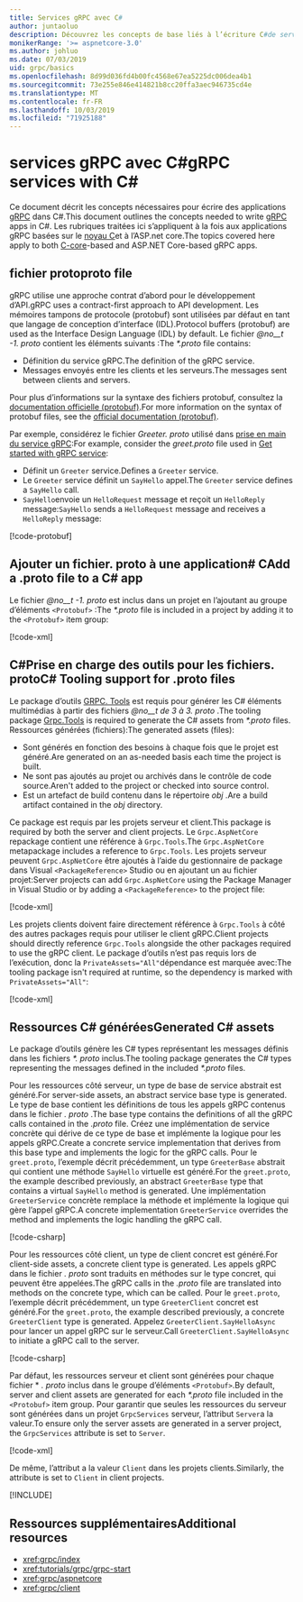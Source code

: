 ```yaml
---
title: Services gRPC avec C#
author: juntaoluo
description: Découvrez les concepts de base liés à l’écriture C#de services gRPC avec.
monikerRange: '>= aspnetcore-3.0'
ms.author: johluo
ms.date: 07/03/2019
uid: grpc/basics
ms.openlocfilehash: 8d99d036fd4b00fc4568e67ea5225dc006dea4b1
ms.sourcegitcommit: 73e255e846e414821b8cc20ffa3aec946735cd4e
ms.translationtype: MT
ms.contentlocale: fr-FR
ms.lasthandoff: 10/03/2019
ms.locfileid: "71925188"
---
```

# <a name="grpc-services-with-c"></a><span data-ttu-id="b7c3b-103">services gRPC avec C\#</span><span class="sxs-lookup"><span data-stu-id="b7c3b-103">gRPC services with C\#</span></span>

<span data-ttu-id="b7c3b-104">Ce document décrit les concepts nécessaires pour écrire des applications [gRPC](https://grpc.io/docs/guides/) dans C#.</span><span class="sxs-lookup"><span data-stu-id="b7c3b-104">This document outlines the concepts needed to write [gRPC](https://grpc.io/docs/guides/) apps in C#.</span></span> <span data-ttu-id="b7c3b-105">Les rubriques traitées ici s’appliquent à la fois aux applications gRPC basées sur le [noyau C](https://grpc.io/blog/grpc-stacks)et à l’ASP.net core.</span><span class="sxs-lookup"><span data-stu-id="b7c3b-105">The topics covered here apply to both [C-core](https://grpc.io/blog/grpc-stacks)-based and ASP.NET Core-based gRPC apps.</span></span>

## <a name="proto-file"></a><span data-ttu-id="b7c3b-106">fichier proto</span><span class="sxs-lookup"><span data-stu-id="b7c3b-106">proto file</span></span>

<span data-ttu-id="b7c3b-107">gRPC utilise une approche contrat d’abord pour le développement d’API.</span><span class="sxs-lookup"><span data-stu-id="b7c3b-107">gRPC uses a contract-first approach to API development.</span></span> <span data-ttu-id="b7c3b-108">Les mémoires tampons de protocole (protobuf) sont utilisées par défaut en tant que langage de conception d’interface (IDL).</span><span class="sxs-lookup"><span data-stu-id="b7c3b-108">Protocol buffers (protobuf) are used as the Interface Design Language (IDL) by default.</span></span> <span data-ttu-id="b7c3b-109">Le fichier *@no__t -1. proto* contient les éléments suivants :</span><span class="sxs-lookup"><span data-stu-id="b7c3b-109">The *\*.proto* file contains:</span></span>

* <span data-ttu-id="b7c3b-110">Définition du service gRPC.</span><span class="sxs-lookup"><span data-stu-id="b7c3b-110">The definition of the gRPC service.</span></span>
* <span data-ttu-id="b7c3b-111">Messages envoyés entre les clients et les serveurs.</span><span class="sxs-lookup"><span data-stu-id="b7c3b-111">The messages sent between clients and servers.</span></span>

<span data-ttu-id="b7c3b-112">Pour plus d’informations sur la syntaxe des fichiers protobuf, consultez la [documentation officielle (protobuf)](https://developers.google.com/protocol-buffers/docs/proto3).</span><span class="sxs-lookup"><span data-stu-id="b7c3b-112">For more information on the syntax of protobuf files, see the [official documentation (protobuf)](https://developers.google.com/protocol-buffers/docs/proto3).</span></span>

<span data-ttu-id="b7c3b-113">Par exemple, considérez le fichier *Greeter. proto* utilisé dans [prise en main du service gRPC](xref:tutorials/grpc/grpc-start):</span><span class="sxs-lookup"><span data-stu-id="b7c3b-113">For example, consider the *greet.proto* file used in [Get started with gRPC service](xref:tutorials/grpc/grpc-start):</span></span>

* <span data-ttu-id="b7c3b-114">Définit un `Greeter` service.</span><span class="sxs-lookup"><span data-stu-id="b7c3b-114">Defines a `Greeter` service.</span></span>
* <span data-ttu-id="b7c3b-115">Le `Greeter` service définit un `SayHello` appel.</span><span class="sxs-lookup"><span data-stu-id="b7c3b-115">The `Greeter` service defines a `SayHello` call.</span></span>
* <span data-ttu-id="b7c3b-116">`SayHello`envoie un `HelloRequest` message et reçoit un `HelloReply` message:</span><span class="sxs-lookup"><span data-stu-id="b7c3b-116">`SayHello` sends a `HelloRequest` message and receives a `HelloReply` message:</span></span>

[!code-protobuf[](~/tutorials/grpc/grpc-start/sample/GrpcGreeter/Protos/greet.proto)]

## <a name="add-a-proto-file-to-a-c-app"></a><span data-ttu-id="b7c3b-117">Ajouter un fichier. proto à une application\# C</span><span class="sxs-lookup"><span data-stu-id="b7c3b-117">Add a .proto file to a C\# app</span></span>

<span data-ttu-id="b7c3b-118">Le fichier *@no__t -1. proto* est inclus dans un projet en l’ajoutant au groupe d’éléments `<Protobuf>` :</span><span class="sxs-lookup"><span data-stu-id="b7c3b-118">The *\*.proto* file is included in a project by adding it to the `<Protobuf>` item group:</span></span>

[!code-xml[](~/tutorials/grpc/grpc-start/sample/GrpcGreeter/GrpcGreeter.csproj?highlight=2&range=7-9)]

## <a name="c-tooling-support-for-proto-files"></a><span data-ttu-id="b7c3b-119">C#Prise en charge des outils pour les fichiers. proto</span><span class="sxs-lookup"><span data-stu-id="b7c3b-119">C# Tooling support for .proto files</span></span>

<span data-ttu-id="b7c3b-120">Le package d’outils [GRPC. Tools](https://www.nuget.org/packages/Grpc.Tools/) est requis pour générer les C# éléments multimédias à partir des fichiers *@no__t de 3 à 3. proto* .</span><span class="sxs-lookup"><span data-stu-id="b7c3b-120">The tooling package [Grpc.Tools](https://www.nuget.org/packages/Grpc.Tools/) is required to generate the C# assets from *\*.proto* files.</span></span> <span data-ttu-id="b7c3b-121">Ressources générées (fichiers):</span><span class="sxs-lookup"><span data-stu-id="b7c3b-121">The generated assets (files):</span></span>

* <span data-ttu-id="b7c3b-122">Sont générés en fonction des besoins à chaque fois que le projet est généré.</span><span class="sxs-lookup"><span data-stu-id="b7c3b-122">Are generated on an as-needed basis each time the project is built.</span></span>
* <span data-ttu-id="b7c3b-123">Ne sont pas ajoutés au projet ou archivés dans le contrôle de code source.</span><span class="sxs-lookup"><span data-stu-id="b7c3b-123">Aren't added to the project or checked into source control.</span></span>
* <span data-ttu-id="b7c3b-124">Est un artefact de build contenu dans le répertoire *obj* .</span><span class="sxs-lookup"><span data-stu-id="b7c3b-124">Are a build artifact contained in the *obj* directory.</span></span>

<span data-ttu-id="b7c3b-125">Ce package est requis par les projets serveur et client.</span><span class="sxs-lookup"><span data-stu-id="b7c3b-125">This package is required by both the server and client projects.</span></span> <span data-ttu-id="b7c3b-126">Le `Grpc.AspNetCore` repackage contient une référence à `Grpc.Tools`.</span><span class="sxs-lookup"><span data-stu-id="b7c3b-126">The `Grpc.AspNetCore` metapackage includes a reference to `Grpc.Tools`.</span></span> <span data-ttu-id="b7c3b-127">Les projets serveur peuvent `Grpc.AspNetCore` être ajoutés à l’aide du gestionnaire de package dans Visual `<PackageReference>` Studio ou en ajoutant un au fichier projet:</span><span class="sxs-lookup"><span data-stu-id="b7c3b-127">Server projects can add `Grpc.AspNetCore` using the Package Manager in Visual Studio or by adding a `<PackageReference>` to the project file:</span></span>

[!code-xml[](~/tutorials/grpc/grpc-start/sample/GrpcGreeter/GrpcGreeter.csproj?highlight=1&range=12)]

<span data-ttu-id="b7c3b-128">Les projets clients doivent faire directement référence à `Grpc.Tools` à côté des autres packages requis pour utiliser le client gRPC.</span><span class="sxs-lookup"><span data-stu-id="b7c3b-128">Client projects should directly reference `Grpc.Tools` alongside the other packages required to use the gRPC client.</span></span> <span data-ttu-id="b7c3b-129">Le package d’outils n’est pas requis lors de l’exécution, donc la `PrivateAssets="All"`dépendance est marquée avec:</span><span class="sxs-lookup"><span data-stu-id="b7c3b-129">The tooling package isn't required at runtime, so the dependency is marked with `PrivateAssets="All"`:</span></span>

[!code-xml[](~/tutorials/grpc/grpc-start/sample/GrpcGreeterClient/GrpcGreeterClient.csproj?highlight=3&range=9-11)]

## <a name="generated-c-assets"></a><span data-ttu-id="b7c3b-130">Ressources C# générées</span><span class="sxs-lookup"><span data-stu-id="b7c3b-130">Generated C# assets</span></span>

<span data-ttu-id="b7c3b-131">Le package d’outils génère les C# types représentant les messages définis dans les fichiers *\*. proto* inclus.</span><span class="sxs-lookup"><span data-stu-id="b7c3b-131">The tooling package generates the C# types representing the messages defined in the included *\*.proto* files.</span></span>

<span data-ttu-id="b7c3b-132">Pour les ressources côté serveur, un type de base de service abstrait est généré.</span><span class="sxs-lookup"><span data-stu-id="b7c3b-132">For server-side assets, an abstract service base type is generated.</span></span> <span data-ttu-id="b7c3b-133">Le type de base contient les définitions de tous les appels gRPC contenus dans le fichier *. proto* .</span><span class="sxs-lookup"><span data-stu-id="b7c3b-133">The base type contains the definitions of all the gRPC calls contained in the *.proto* file.</span></span> <span data-ttu-id="b7c3b-134">Créez une implémentation de service concrète qui dérive de ce type de base et implémente la logique pour les appels gRPC.</span><span class="sxs-lookup"><span data-stu-id="b7c3b-134">Create a concrete service implementation that derives from this base type and implements the logic for the gRPC calls.</span></span> <span data-ttu-id="b7c3b-135">Pour le `greet.proto`, l’exemple décrit précédemment, un type `GreeterBase` abstrait qui contient une méthode `SayHello` virtuelle est généré.</span><span class="sxs-lookup"><span data-stu-id="b7c3b-135">For the `greet.proto`, the example described previously, an abstract `GreeterBase` type that contains a virtual `SayHello` method is generated.</span></span> <span data-ttu-id="b7c3b-136">Une implémentation `GreeterService` concrète remplace la méthode et implémente la logique qui gère l’appel gRPC.</span><span class="sxs-lookup"><span data-stu-id="b7c3b-136">A concrete implementation `GreeterService` overrides the method and implements the logic handling the gRPC call.</span></span>

[!code-csharp[](~/tutorials/grpc/grpc-start/sample/GrpcGreeter/Services/GreeterService.cs?name=snippet)]

<span data-ttu-id="b7c3b-137">Pour les ressources côté client, un type de client concret est généré.</span><span class="sxs-lookup"><span data-stu-id="b7c3b-137">For client-side assets, a concrete client type is generated.</span></span> <span data-ttu-id="b7c3b-138">Les appels gRPC dans le fichier *. proto* sont traduits en méthodes sur le type concret, qui peuvent être appelées.</span><span class="sxs-lookup"><span data-stu-id="b7c3b-138">The gRPC calls in the *.proto* file are translated into methods on the concrete type, which can be called.</span></span> <span data-ttu-id="b7c3b-139">Pour le `greet.proto`, l’exemple décrit précédemment, un type `GreeterClient` concret est généré.</span><span class="sxs-lookup"><span data-stu-id="b7c3b-139">For the `greet.proto`, the example described previously, a concrete `GreeterClient` type is generated.</span></span> <span data-ttu-id="b7c3b-140">Appelez `GreeterClient.SayHelloAsync` pour lancer un appel gRPC sur le serveur.</span><span class="sxs-lookup"><span data-stu-id="b7c3b-140">Call `GreeterClient.SayHelloAsync` to initiate a gRPC call to the server.</span></span>

[!code-csharp[](~/tutorials/grpc/grpc-start/sample/GrpcGreeterClient/Program.cs?name=snippet)]

<span data-ttu-id="b7c3b-141">Par défaut, les ressources serveur et client sont générées pour chaque fichier \* *. proto* inclus dans le groupe d’éléments `<Protobuf>`.</span><span class="sxs-lookup"><span data-stu-id="b7c3b-141">By default, server and client assets are generated for each *\*.proto* file included in the `<Protobuf>` item group.</span></span> <span data-ttu-id="b7c3b-142">Pour garantir que seules les ressources du serveur sont générées dans un projet `GrpcServices` serveur, l’attribut `Server`a la valeur.</span><span class="sxs-lookup"><span data-stu-id="b7c3b-142">To ensure only the server assets are generated in a server project, the `GrpcServices` attribute is set to `Server`.</span></span>

[!code-xml[](~/tutorials/grpc/grpc-start/sample/GrpcGreeter/GrpcGreeter.csproj?highlight=2&range=7-9)]

<span data-ttu-id="b7c3b-143">De même, l’attribut a la valeur `Client` dans les projets clients.</span><span class="sxs-lookup"><span data-stu-id="b7c3b-143">Similarly, the attribute is set to `Client` in client projects.</span></span>

[!INCLUDE[](~/includes/gRPCazure.md)]

## <a name="additional-resources"></a><span data-ttu-id="b7c3b-144">Ressources supplémentaires</span><span class="sxs-lookup"><span data-stu-id="b7c3b-144">Additional resources</span></span>

* <xref:grpc/index>
* <xref:tutorials/grpc/grpc-start>
* <xref:grpc/aspnetcore>
* <xref:grpc/client>
